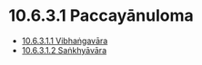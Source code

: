 

# 10.6.3.1 Paccayānuloma

* [10.6.3.1.1 Vibhaṅgavāra](10.6.3.1/10.6.3.1.1.md)
* [10.6.3.1.2 Saṅkhyāvāra](10.6.3.1/10.6.3.1.2.md)



